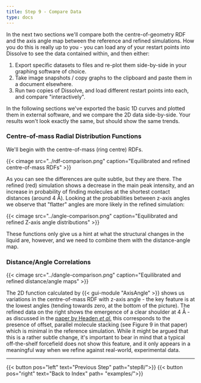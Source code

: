 ```yaml
---
title: Step 9 - Compare Data
type: docs
---
```


In the next two sections we'll compare both the centre-of-geometry RDF and the axis angle map between the reference and refined simulations. How you do this is really up to you - you can load any of your restart points into Dissolve to see the data contained within, and then either:

1. Export specific datasets to files and re-plot them side-by-side in your graphing software of choice.
2. Take image snapshots / copy graphs to the clipboard and paste them in a document elsewhere.
3. Run two copies of Dissolve, and load different restart points into each, and compare "interactively".

In the following sections we've exported the basic 1D curves and plotted them in external software, and we compare the 2D data side-by-side. Your results won't look exactly the same, but should show the same trends.

### Centre-of-mass Radial Distribution Functions

We'll begin with the centre-of-mass (ring centre) RDFs.

{{< cimage src="../rdf-comparison.png" caption="Equilibrated and refined centre-of-mass RDFs" >}}

As you can see the differences are quite subtle, but they are there. The refined (red) simulation shows a decrease in the main peak intensity, and an increase in probability of finding molecules at the shortest contact distances (around 4 &#8491;). Looking at the probabilities between z-axis angles we observe that "flatter" angles are more likely in the refined simulation:

{{< cimage src="../angle-comparison.png" caption="Equilibrated and refined Z-axis angle distributions" >}}

These functions only give us a hint at what the structural changes in the liquid are, however, and we need to combine them with the distance-angle map.

### Distance/Angle Correlations

{{< cimage src="../dangle-comparison.png" caption="Equilibrated and refined distance/angle maps" >}}

The 2D function calculated by {{< gui-module "AxisAngle" >}} shows us variations in the centre-of-mass RDF with z-axis angle - the key feature is at the lowest angles (tending towards zero, at the bottom of the picture). The refined data on the right shows the emergence of a clear shoulder at 4 &#8491; - as discussed in the [paper by Headen _et al._](https://dx.doi.org/10.1021/ja909084e) this corresponds to the presence of offset, parallel molecule stacking (see Figure 9 in that paper) which is minimal in the reference simulation. While it might be argued that this is a rather subtle change, it's important to bear in mind that a typical off-the-shelf forcefield does not show this feature, and it only appears in a meaningful way when we refine against real-world, experimental data.

* * *
{{< button pos="left" text="Previous Step" path="step8/">}}
{{< button pos="right" text="Back to Index" path= "examples/">}}
